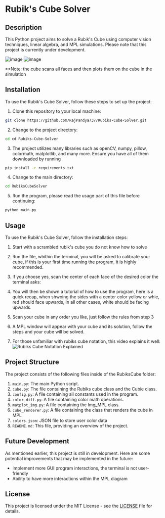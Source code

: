# Rubik's Cube Solver

## Description
This Python project aims to solve a Rubik's Cube using computer vision techniques, linear algebra, and MPL simulations. Please note that this project is currently under development.

![image](https://github.com/RajPandya737/Rubiks-Cube-Solver/assets/99134716/e3365be1-ebbe-4bb9-a956-06a15aec9acc)
![image](https://github.com/RajPandya737/Rubiks-Cube-Solver/assets/99134716/df2e4f70-ca6b-44fe-8565-aaeebf2b8aeb)

**Note: the cube scans all faces and then plots them on the cube in the simulation




## Installation

To use the Rubik's Cube Solver, follow these steps to set up the project:

1. Clone this repository to your local machine:
```bash
git clone https://github.com/RajPandya737/Rubiks-Cube-Solver.git
```
2. Change to the project directory:
```bash
cd cd Rubiks-Cube-Solver
```

3. The project utilizes many libraries such as openCV, numpy, pillow, colormath, matplotlib, and many more. Ensure you have all of them downloaded by running

```bash
pip install -r requirements.txt
```

4. Change to the main directory:
```bash
cd RubiksCubeSolver
```

5. Run the program, please read the usage part of this file before continuing:
```bash
python main.py
```


## Usage

To use the Rubik's Cube Solver, follow the installation steps:

1. Start with a scrambled rubik's cube you do not know how to solve

2. Run the file, whithin the terminal, you will be asked to calibrate your cube, if this is your first time running the program, it is highly recommended.

3. If you choose yes, scan the center of each face of the desired color the terminal asks:

4. You will then be shown a tutorial of how to use the program, here is a quick recap, when shwoing the sides with a center color yellow or whie, red should face upwards, in all other cases, white should be facing upwards.

5. Scan your cube in any order you like, just follow the rules from step 3

6. A MPL window will appear with your cube and its solution, follow the steps and your cube will be solved.

7. For those unfamiliar with rubiks cube notation, this video explains it well: ![Rubiks Cube Notation Explained](https://www.youtube.com/watch?v=24eHm4ri8WM)


## Project Structure
The project consists of the following files inside of the RubiksCube folder:

1. `main.py`: The main Python script.
2. `cube.py`: The file containing the Rubiks cube class and the Cubie class.
3. `config.py`: A file containing all constants used in the program.
4. `color_diff.py`: A file containing color math operations.
5. `matplot_img.py`: A file containing the Img_MPL class.
6. `cube_renderer.py`: A file containing the class that renders the cube in MPL
7. `colors.json`: JSON file to store user color data
8. `README.md`: This file, providing an overview of the project.

## Future Development
As mentioned earlier, this project is still in development. Here are some potential improvements that may be implemented in the future:

- Implement more GUI program interactions, the terminal is not user-friendly
- Ability to have more interactions within the MPL diagram


## License

This project is licensed under the MIT License - see the [LICENSE](LICENSE) file for details.


